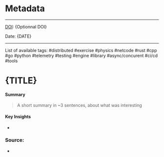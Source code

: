 
# Metadata

---

[DOI](https://www.doi.org/): {Optionnal DOI}

Date: {DATE}

---

List of available tags: #distributed #exercise #physics #netcode #rust #cpp #go #python #telemetry #testing #engine #library #async/concurent #ci/cd #tools

# {TITLE}

#### Summary
> A short summary in ~3 sentences, about what was interesting


#### Key Insights
-

### Source:
-
